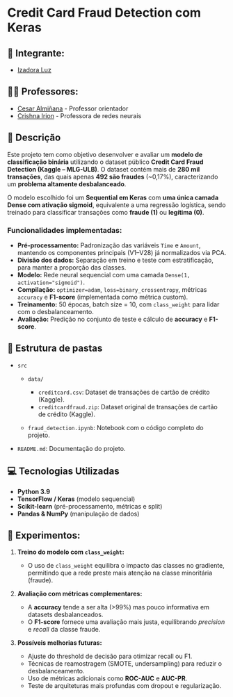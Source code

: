 # Credit Card Fraud Detection com Keras

## **👤 Integrante:**

* [Izadora Luz](https://www.linkedin.com/in/izadoraluz-rsn/)

## **👨‍🏫 Professores:**

* [Cesar Almiñana](https://www.linkedin.com/in/ccalminana/) - Professor orientador
* [Crishna Irion](https://www.linkedin.com/in/crishna-irion-7b5aa311/) - Professora de redes neurais

## **📝 Descrição**

Este projeto tem como objetivo desenvolver e avaliar um **modelo de classificação binária** utilizando o dataset público **Credit Card Fraud Detection (Kaggle – MLG-ULB)**. O dataset contém mais de **280 mil transações**, das quais apenas **492 são fraudes** (\~0,17%), caracterizando um **problema altamente desbalanceado**.

O modelo escolhido foi um **Sequential em Keras** com **uma única camada Dense com ativação sigmoid**, equivalente a uma regressão logística, sendo treinado para classificar transações como **fraude (1)** ou **legítima (0)**.

### Funcionalidades implementadas:

* **Pré-processamento:** Padronização das variáveis `Time` e `Amount`, mantendo os componentes principais (V1–V28) já normalizados via PCA.
* **Divisão dos dados:** Separação em treino e teste com estratificação, para manter a proporção das classes.
* **Modelo:** Rede neural sequencial com uma camada `Dense(1, activation="sigmoid")`.
* **Compilação:** `optimizer=adam`, `loss=binary_crossentropy`, métricas `accuracy` e **F1-score** (implementada como métrica custom).
* **Treinamento:** 50 épocas, batch size = 10, com `class_weight` para lidar com o desbalanceamento.
* **Avaliação:** Predição no conjunto de teste e cálculo de **accuracy** e **F1-score**.

## **📁 Estrutura de pastas**

* `src`
    * `data/`

        * `creditcard.csv`: Dataset de transações de cartão de crédito (Kaggle).
        * `creditcardfraud.zip`: Dataset original de transações de cartão de crédito (Kaggle).

  * `fraud_detection.ipynb`: Notebook com o código completo do projeto.
* `README.md`: Documentação do projeto.

## **💻 Tecnologias Utilizadas**

* **Python 3.9**
* **TensorFlow / Keras** (modelo sequencial)
* **Scikit-learn** (pré-processamento, métricas e split)
* **Pandas & NumPy** (manipulação de dados)

## **🧪 Experimentos:**

1. **Treino do modelo com `class_weight`:**

   * O uso de `class_weight` equilibra o impacto das classes no gradiente, permitindo que a rede preste mais atenção na classe minoritária (fraude).

2. **Avaliação com métricas complementares:**

   * A **accuracy** tende a ser alta (>99%) mas pouco informativa em datasets desbalanceados.
   * O **F1-score** fornece uma avaliação mais justa, equilibrando *precision* e *recall* da classe fraude.

3. **Possíveis melhorias futuras:**

   * Ajuste do threshold de decisão para otimizar recall ou F1.
   * Técnicas de reamostragem (SMOTE, undersampling) para reduzir o desbalanceamento.
   * Uso de métricas adicionais como **ROC-AUC** e **AUC-PR**.
   * Teste de arquiteturas mais profundas com dropout e regularização.


